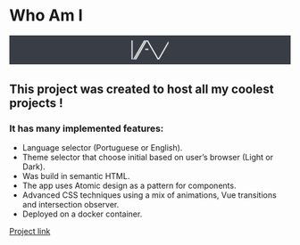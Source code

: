 # Who Am I

![Logo_banner.png](src/assets/readmeImages/Logo_banner.png)

## This project was created to host all my coolest projects !

### It has many implemented features:

- Language selector (Portuguese or English).
- Theme selector that choose initial based on user’s browser (Light or Dark).
- Was build in semantic HTML.
- The app uses Atomic design as a pattern for components.
- Advanced CSS techniques using  a mix of animations, Vue transitions and intersection observer.
- Deployed on a docker container.

[Project link](http://ianrepkermalavazi.com.br)